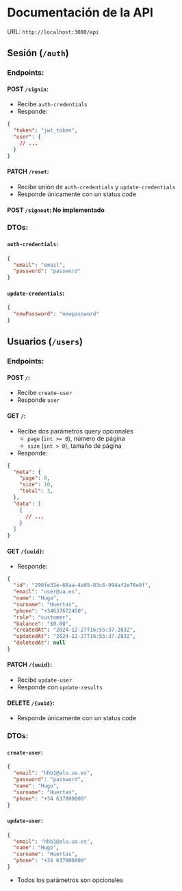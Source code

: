 # Documentación de la API

URL: `http://localhost:3000/api`

## Sesión (`/auth`)

### Endpoints:

#### POST `/signin`:
* Recibe `auth-credentials`
* Responde:
```json
{
  "token": "jwt_token",
  "user": {
    // ...
  }
}
```

#### PATCH `/reset`:
* Recibe unión de `auth-credentials` y `update-credentials`
* Responde únicamente con un status code

#### POST `/signout`: No implementado

### DTOs:

#### `auth-credentials`:
```json
{
  "email": "email",
  "password": "password"
}
```
#### `update-credentials`:
```json
{
  "newPassword": "newpassword"
}
```

## Usuarios (`/users`)

### Endpoints:

#### POST `/`:
* Recibe `create-user`
* Responde `user`

#### GET `/`:
* Recibe dos parámetros query opcionales
  * `page` (`int >= 0`), número de página
  * `size` (`int > 0`), tamaño de página
* Responde:
```json
{
  "meta": {
    "page": 0,
    "size": 10,
    "total": 3,
  },
  "data": [
    {
      // ...
    }
  ]
}
```

#### GET `/{uuid}`:
* Responde:
```json
{
  "id": "290fe31e-68aa-4a95-83c6-994af2e76e0f",
  "email": "user@ua.es",
  "name": "Hugo",
  "surname": "Huertas",
  "phone": "+34637672450",
  "role": "customer",
  "balance": "$0.00",
  "createdAt": "2024-12-27T16:55:37.283Z",
  "updatedAt": "2024-12-27T16:55:37.283Z",
  "deletedAt": null
}
```

#### PATCH `/{uuid}`:
* Recibe `update-user`
* Responde con `update-results`

#### DELETE `/{uuid}`:
* Responde únicamente con un status code

### DTOs:

#### `create-user`:
```json
{
  "email": "hhb1@alu.ua.es",
  "password": "password",
  "name": "Hugo",
  "surname": "Huertas",
  "phone": "+34 637000000"
}
```

#### `update-user`:
```json
{
  "email": "hhb1@alu.ua.es",
  "name": "Hugo",
  "surname": "Huertas",
  "phone": "+34 637000000"
}
```
* Todos los parámetros son opcionales